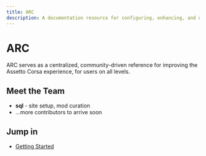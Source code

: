 ```yaml
---
title: ARC
description: A documentation resource for configuring, enhancing, and understanding Assetto Corsa in a modern modding context.
---
```


# ARC

ARC serves as a centralized, community-driven reference for improving the Assetto Corsa experience, for users on all levels.

## Meet the Team

- **sql** - site setup, mod curation
- ...more contributors to arrive soon

## Jump in

- [Getting Started](getting-started.md)
